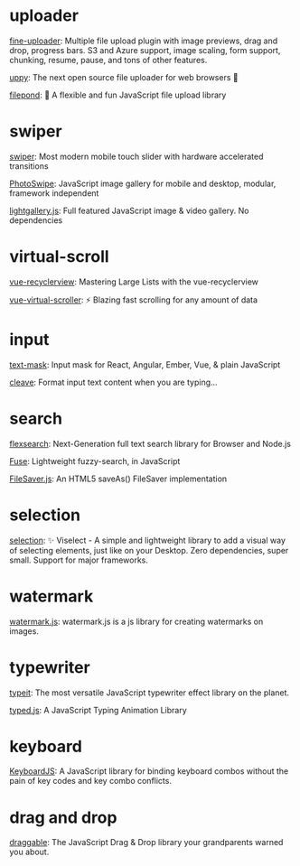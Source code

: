 # uploader

[fine-uploader](https://github.com/FineUploader/fine-uploader): Multiple file upload plugin with image previews, drag and drop, progress bars. S3 and Azure support, image scaling, form support, chunking, resume, pause, and tons of other features.

[uppy](https://github.com/transloadit/uppy): The next open source file uploader for web browsers 🐶

[filepond](https://github.com/pqina/filepond): 🌊 A flexible and fun JavaScript file upload library

# swiper

[swiper](https://github.com/nolimits4web/swiper): Most modern mobile touch slider with hardware accelerated transitions

[PhotoSwipe](https://github.com/dimsemenov/PhotoSwipe): JavaScript image gallery for mobile and desktop, modular, framework independent

[lightgallery.js](https://github.com/sachinchoolur/lightgallery.js): Full featured JavaScript image & video gallery. No dependencies



# virtual-scroll

[vue-recyclerview](https://github.com/hilongjw/vue-recyclerview): Mastering Large Lists with the vue-recyclerview

[vue-virtual-scroller](https://github.com/Akryum/vue-virtual-scroller): ⚡️ Blazing fast scrolling for any amount of data

# input

[text-mask](https://github.com/text-mask/text-mask): Input mask for React, Angular, Ember, Vue, & plain JavaScript

[cleave](https://github.com/nosir/cleave.js): Format input text content when you are typing...

# search

[flexsearch](https://github.com/nextapps-de/flexsearch): Next-Generation full text search library for Browser and Node.js

[Fuse](https://github.com/krisk/Fuse): Lightweight fuzzy-search, in JavaScript

[FileSaver.js](https://github.com/eligrey/FileSaver.js): An HTML5 saveAs() FileSaver implementation


# selection

[selection](https://github.com/Simonwep/selection): ✨ Viselect - A simple and lightweight library to add a visual way of selecting elements, just like on your Desktop. Zero dependencies, super small. Support for major frameworks.

# watermark

[watermark.js](https://github.com/pa7/watermark.js): watermark.js is a js library for creating watermarks on images.


# typewriter

[typeit](https://github.com/alexmacarthur/typeit): The most versatile JavaScript typewriter effect library on the planet.

[typed.js](https://github.com/mattboldt/typed.js): A JavaScript Typing Animation Library

# keyboard

[KeyboardJS](https://github.com/RobertWHurst/KeyboardJS): A JavaScript library for binding keyboard combos without the pain of key codes and key combo conflicts.

# drag and drop

[draggable](https://github.com/Shopify/draggable): The JavaScript Drag & Drop library your grandparents warned you about.
